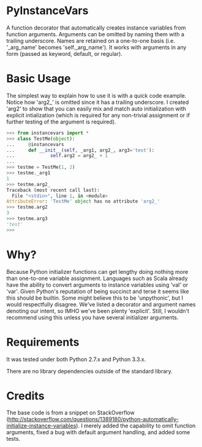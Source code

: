 PyInstanceVars
==============

A function decorator that automatically creates instance variables from  function arguments. Arguments can be omitted by naming them with a trailing underscore. Names are retained on a one-to-one basis (i.e. '_arg_name' becomes 'self._arg_name'). It works with arguments in any form (passed as keyword, default, or regular).

Basic Usage
===========

The simplest way to explain how to use it is with a quick code example. Notice how 'arg2_' is omitted since it has a trailing underscore. I created 'arg2' to show that you can easily mix and match auto initialization with explicit intialization (which is required for any non-trivial assignment or if further testing of the argument is required).

```python
>>> from instancevars import *
>>> class TestMe(object):
...     @instancevars
...     def __init__(self, _arg1, arg2_, arg3='test'):
...             self.arg2 = arg2_ + 1
...
>>> testme = TestMe(1, 2)
>>> testme._arg1
1
>>> testme.arg2_
Traceback (most recent call last):
  File "<stdin>", line 1, in <module>
AttributeError: 'TestMe' object has no attribute 'arg2_'
>>> testme.arg2
3
>>> testme.arg3
'test'
>>>
```

Why?
====

Because Python initializer functions can get lengthy doing nothing more than one-to-one variable assignment. Languages such as Scala already have the ability to convert arguments to instance variables using 'val' or 'var'. Given Python's reputation of being succinct and terse it seems like this should be builtin. Some might believe this to be 'unpythonic', but I would respectfully disagree. We've listed a decorator and argument names denoting our intent, so IMHO we've been plenty 'explicit'. Still, I wouldn't recommend using this unless you have several initializer arguments.

Requirements
============

It was tested under both Python 2.7.x and Python 3.3.x.

There are no library dependencies outside of the standard library.

Credits
=======

The base code is from a snippet on StackOverflow (http://stackoverflow.com/questions/1389180/python-automatically-initialize-instance-variables). I merely added the capability to omit function arguments, fixed a bug with default argument handling, and added some tests.
